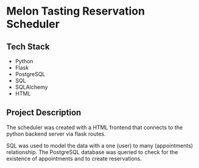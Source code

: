 # Melon Tasting Reservation Scheduler


## Tech Stack
- Python
- Flask
- PostgreSQL
- SQL
- SQLAlchemy
- HTML


## Project Description
The scheduler was created with a HTML frontend that connects to the python backend server via flask routes. 

SQL was used to model the data with a one (user) to many (appointments) relationship. The PostgreSQL database was queried to check for the existence of appointments and to create reservations.
